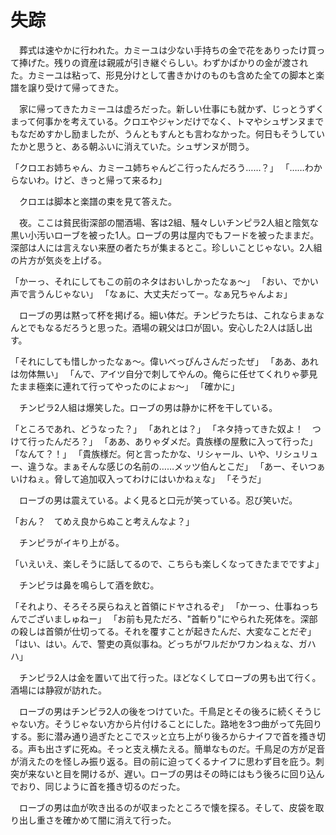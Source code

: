 # 失踪

　葬式は速やかに行われた。カミーユは少ない手持ちの金で花をありったけ買って捧げた。残りの資産は親戚が引き継ぐらしい。わずかばかりの金が渡された。カミーユは粘って、形見分けとして書きかけのものも含めた全ての脚本と楽譜を譲り受けて帰ってきた。

　家に帰ってきたカミーユは虚ろだった。新しい仕事にも就かず、じっとうずくまって何事かを考えている。クロエやジャンだけでなく、トマやシュザンヌまでもなだめすかし励ましたが、うんともすんとも言わなかった。何日もそうしていたかと思うと、ある朝ふいに消えていた。シュザンヌが問う。

「クロエお姉ちゃん、カミーユ姉ちゃんどこ行ったんだろう……？」
「……わからないわ。けど、きっと帰って来るわ」

　クロエは脚本と楽譜の束を見て答えた。



　夜。ここは貧民街深部の闇酒場、客は2組、騒々しいチンピラ2人組と陰気な黒い小汚いローブを被った1人。ローブの男は屋内でもフードを被ったままだ。深部は人には言えない来歴の者たちが集まるとこ。珍しいことじゃない。2人組の片方が気炎を上げる。

「かーっ、それにしてもこの前のネタはおいしかったなぁ〜」
「おい、でかい声で言うんじゃない」
「なぁに、大丈夫だってー。なぁ兄ちゃんよぉ」

　ローブの男は黙って杯を掲げる。細い体だ。チンピラたちは、これならまぁなんとでもなるだろうと思った。酒場の親父は口が固い。安心した2人は話し出す。

「それにしても惜しかったなぁ〜。偉いべっぴんさんだったぜ」
「ああ、あれは勿体無い」
「んで、アイツ自分で刺してやんの。俺らに任せてくれりゃ夢見たまま極楽に連れて行ってやったのによぉ〜」
「確かに」

　チンピラ2人組は爆笑した。ローブの男は静かに杯を干している。

「ところであれ、どうなった？」
「あれとは？」
「ネタ持ってきた奴よ！　つけて行ったんだろ？」
「ああ、ありゃダメだ。貴族様の屋敷に入って行った」
「なんて？！」
「貴族様だ。何と言ったかな、リシャール、いや、リシュリュー、違うな。まぁそんな感じの名前の……メッツ伯んとこだ」
「あー、そいつぁいけねぇ。脅して追加収入ってわけにはいかねぇな」
「そうだ」

　ローブの男は震えている。よく見ると口元が笑っている。忍び笑いだ。

「おん？　てめえ良からぬこと考えんなよ？」

　チンピラがイキり上がる。

「いえいえ、楽しそうに話してるので、こちらも楽しくなってきたまでですよ」

　チンピラは鼻を鳴らして酒を飲む。

「それより、そろそろ戻らねえと首領にドヤされるぞ」
「かーっ、仕事ねっちんでございましゅねー」
「お前も見ただろ、"首斬り"にやられた死体を。深部の殺しは首領が仕切ってる。それを覆すことが起きたんだ、大変なことだぞ」
「はい、はい。んで、警吏の真似事ね。どっちがワルだかワカンねぇな、ガハハ」

　チンピラ2人は金を置いて出て行った。ほどなくしてローブの男も出て行く。酒場には静寂が訪れた。

　ローブの男はチンピラ2人の後をつけていた。千鳥足とその後ろに続くそうじゃない方。そうじゃない方から片付けることにした。路地を3つ曲がって先回りする。影に潜み通り過ぎたとこでスッと立ち上がり後ろからナイフで首を搔き切る。声も出さずに死ぬ。そっと支え横たえる。簡単なものだ。千鳥足の方が足音が消えたのを怪しみ振り返る。目の前に迫ってくるナイフに思わず目を庇う。刺突が来ないと目を開けるが、遅い。ローブの男はその時にはもう後ろに回り込んでおり、同じように首を搔き切るのだった。

　ローブの男は血が吹き出るのが収まったところで懐を探る。そして、皮袋を取り出し重さを確かめて闇に消えて行った。
